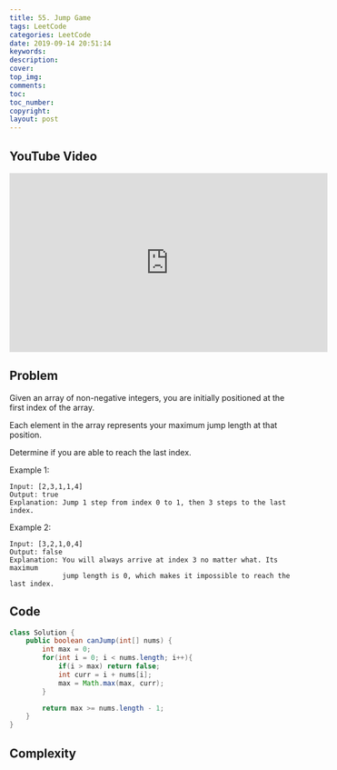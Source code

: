 ```yaml
---
title: 55. Jump Game
tags: LeetCode
categories: LeetCode
date: 2019-09-14 20:51:14
keywords:
description:
cover:
top_img:
comments:
toc:
toc_number:
copyright:
layout: post
---
```


## YouTube Video

<iframe width="560" height="315" src="https://www.youtube.com/embed/oi3L2OAeU8M" frameborder="0" allow="accelerometer; autoplay; encrypted-media; gyroscope; picture-in-picture" allowfullscreen></iframe>

## Problem

Given an array of non-negative integers, you are initially positioned at the first index of the array.

Each element in the array represents your maximum jump length at that position.

Determine if you are able to reach the last index.

Example 1:

```
Input: [2,3,1,1,4]
Output: true
Explanation: Jump 1 step from index 0 to 1, then 3 steps to the last index.
```

Example 2:

```
Input: [3,2,1,0,4]
Output: false
Explanation: You will always arrive at index 3 no matter what. Its maximum
             jump length is 0, which makes it impossible to reach the last index.
```

## Code

```java
class Solution {
    public boolean canJump(int[] nums) {
        int max = 0;
        for(int i = 0; i < nums.length; i++){
            if(i > max) return false;
            int curr = i + nums[i];
            max = Math.max(max, curr);
        }

        return max >= nums.length - 1;
    }
}
```

## Complexity
